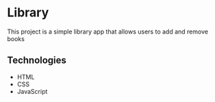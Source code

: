 # Library

This project is a simple library app that allows users to add and remove books

## Technologies

- HTML
- CSS
- JavaScript